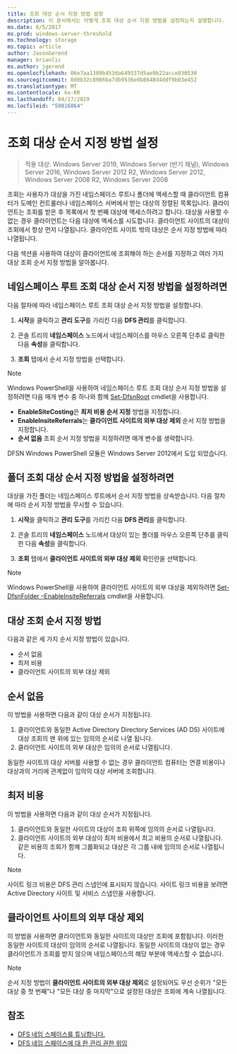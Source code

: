 ```yaml
---
title: 조회 대상 순서 지정 방법 설정
description: 이 문서에서는 어떻게 조회 대상 순서 지정 방법을 설정하는지 설명합니다.
ms.date: 6/5/2017
ms.prod: windows-server-threshold
ms.technology: storage
ms.topic: article
author: JasonGerend
manager: brianlic
ms.author: jgerend
ms.openlocfilehash: 06e7aa1309b453da649537d5ae9b22acce830530
ms.sourcegitcommit: 0d0b32c8986ba7db9536e0b8648d4ddf9b03e452
ms.translationtype: MT
ms.contentlocale: ko-KR
ms.lasthandoff: 04/17/2019
ms.locfileid: "59816864"
---
```

# <a name="set-the-ordering-method-for-targets-in-referrals"></a>조회 대상 순서 지정 방법 설정

> 적용 대상: Windows Server 2019, Windows Server (반기 채널), Windows Server 2016, Windows Server 2012 R2, Windows Server 2012, Windows Server 2008 R2, Windows Server 2008

조회는 사용자가 대상을 가진 네임스페이스 루트나 폴더에 액세스할 때 클라이언트 컴퓨터가 도메인 컨트롤러나 네임스페이스 서버에서 받는 대상의 정렬된 목록입니다. 클라이언트는 조회를 받은 후 목록에서 첫 번째 대상에 액세스하려고 합니다. 대상을 사용할 수 없는 경우 클라이언트는 다음 대상에 액세스를 시도합니다.
클라이언트 사이트의 대상이 조회에서 항상 먼저 나열됩니다. 클라이언트 사이트 밖의 대상은 순서 지정 방법에 따라 나열됩니다.

다음 섹션을 사용하여 대상이 클라이언트에 조회해야 하는 순서를 지정하고 여러 가지 대상 조회 순서 지정 방법을 알아봅니다.

## <a name="to-set-the-ordering-method-for-targets-in-namespace-root-referrals"></a>네임스페이스 루트 조회 대상 순서 지정 방법을 설정하려면

다음 절차에 따라 네임스페이스 루트 조회 대상 순서 지정 방법을 설정합니다.

1.  **시작**을 클릭하고 **관리 도구**를 가리킨 다음 **DFS 관리**를 클릭합니다.

2.  콘솔 트리의 **네임스페이스** 노드에서 네임스페이스를 마우스 오른쪽 단추로 클릭한 다음 **속성**을 클릭합니다.

3.  **조회** 탭에서 순서 지정 방법을 선택합니다.

> [!NOTE]
> Windows PowerShell을 사용하여 네임스페이스 루트 조회 대상 순서 지정 방법을 설정하려면 다음 매개 변수 중 하나와 함께 [Set-DfsnRoot](https://technet.microsoft.com/library/jj884281.aspx) cmdlet을 사용합니다.
   -   **EnableSiteCosting**은 **최저 비용 순서 지정** 방법을 지정합니다.
   -   **EnableInsiteReferrals**는 **클라이언트 사이트의 외부 대상 제외** 순서 지정 방법을 지정합니다.
   -   **순서 없음** 조회 순서 지정 방법을 지정하려면 매개 변수를 생략합니다. 

DFSN Windows PowerShell 모듈은 Windows Server 2012에서 도입 되었습니다.
   
## <a name="to-set-the-ordering-method-for-targets-in-folder-referrals"></a>폴더 조회 대상 순서 지정 방법을 설정하려면

대상을 가진 폴더는 네임스페이스 루트에서 순서 지정 방법을 상속받습니다. 다음 절차에 따라 순서 지정 방법을 무시할 수 있습니다.

1.  **시작**을 클릭하고 **관리 도구**를 가리킨 다음 **DFS 관리**를 클릭합니다.

2.  콘솔 트리의 **네임스페이스** 노드에서 대상이 있는 폴더를 마우스 오른쪽 단추를 클릭한 다음 **속성**을 클릭합니다.

3.  **조회** 탭에서 **클라이언트 사이트의 외부 대상 제외** 확인란을 선택합니다.

> [!NOTE]
> Windows PowerShell을 사용하여 클라이언트 사이트의 외부 대상을 제외하려면 [Set-DfsnFolder –EnableInsiteReferrals](https://technet.microsoft.com/library/jj884283.aspx) cmdlet을 사용합니다.

## <a name="target-referral-ordering-methods"></a>대상 조회 순서 지정 방법

다음과 같은 세 가지 순서 지정 방법이 있습니다.

-   순서 없음
-   최저 비용
-   클라이언트 사이트의 외부 대상 제외

## <a name="random-order"></a>순서 없음

이 방법을 사용하면 다음과 같이 대상 순서가 지정됩니다.

1.  클라이언트와 동일한 Active Directory Directory Services (AD DS) 사이트에 대상 조회의 맨 위에 있는 임의의 순서로 나열 됩니다.
2.  클라이언트 사이트의 외부 대상은 임의의 순서로 나열됩니다.

동일한 사이트의 대상 서버를 사용할 수 없는 경우 클라이언트 컴퓨터는 연결 비용이나 대상과의 거리에 관계없이 임의의 대상 서버에 조회합니다.

## <a name="lowest-cost"></a>최저 비용

이 방법을 사용하면 다음과 같이 대상 순서가 지정됩니다.

1.  클라이언트와 동일한 사이트의 대상이 조회 위쪽에 임의의 순서로 나열됩니다.
2.  클라이언트 사이트의 외부 대상이 최저 비용에서 최고 비용의 순서로 나열됩니다. 같은 비용의 조회가 함께 그룹화되고 대상은 각 그룹 내에 임의의 순서로 나열됩니다.

> [!NOTE]
> 사이트 링크 비용은 DFS 관리 스냅인에 표시되지 않습니다. 사이트 링크 비용을 보려면 Active Directory 사이트 및 서비스 스냅인을 사용합니다.

## <a name="exclude-targets-outside-of-the-clients-site"></a>클라이언트 사이트의 외부 대상 제외

이 방법을 사용하면 클라이언트와 동일한 사이트의 대상만 조회에 포함됩니다. 이러한 동일한 사이트의 대상이 임의의 순서로 나열됩니다. 동일한 사이트의 대상이 없는 경우 클라이언트가 조회를 받지 않으며 네임스페이스의 해당 부분에 액세스할 수 없습니다.

> [!NOTE]
> 순서 지정 방법이 **클라이언트 사이트의 외부 대상 제외**로 설정되어도 우선 순위가 "모든 대상 중 첫 번째"나 "모든 대상 중 마지막"으로 설정된 대상은 조회에 계속 나열됩니다.

## <a name="see-also"></a>참조 

-   [DFS 네임 스페이스를 튜닝합니다.](tuning-dfs-namespaces.md)
-   [DFS 네임 스페이스에 대 한 관리 권한 위임](delegate-management-permissions-for-dfs-namespaces.md)